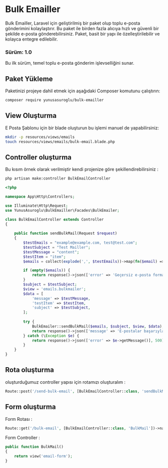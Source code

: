 # Bulk Emailler

Bulk Emailler, Laravel için geliştirilmiş bir paket olup toplu e-posta gönderimini kolaylaştırır. Bu paket ile birden fazla alıcıya hızlı ve güvenli bir şekilde e-posta gönderebilirsiniz. Paket, basit bir yapı ile özelleştirilebilir ve kolayca entegre edilebilir.

### Sürüm: 1.0

Bu ilk sürüm, temel toplu e-posta gönderim işlevselliğini sunar.

## Paket Yükleme

Paketinizi projeye dahil etmek için aşağıdaki Composer komutunu çalıştırın:

```bash
composer require yunusasuroglu/bulk-emailler
```
## View Oluşturma

E Posta Şablonu için bir blade oluşturun bu işlemi manuel de yapabilirsiniz:

```bash
mkdir -p resources/views/emails
touch resources/views/emails/bulk-email.blade.php
```

## Controller oluşturma

Bu kısım örnek olarak verilmiştir kendi projenize göre şekillendirebilirsiniz :

```bash
php artisan make:controller BulkEmailController
```

```php
<?php

namespace App\Http\Controllers;

use Illuminate\Http\Request;
use YunusAsuroglu\BulkEmailler\Facades\BulkEmailer;

class BulkEmailController extends Controller
{
    
    public function sendBulkMail(Request $request)
    {        
        $testEmails = "example@example.com, test@test.com";
        $testSubject = "Test Mailler";
        $testMessage = "content";
        $testItem = "item";
        $emails = collect(explode(',', $testEmails))->map(fn($email) => trim($email))->filter(fn($email) => filter_var($email, FILTER_VALIDATE_EMAIL))->unique()->values()->all();

        if (empty($emails)) {
            return response()->json(['error' => 'Geçersiz e-posta formatı.'], 400);
        }
        $subject = $testSubject;
        $view = 'emails.bulkmailer';
        $data = [
            'message' => $testMessage,
            'testItem' => $testItem,
            'subject' => $testSubject,
        ];
    
        try {
            BulkEmailer::sendBulkMail($emails, $subject, $view, $data);
            return response()->json(['message' => 'E-postalar başarıyla gönderildi!']);
        } catch (\Exception $e) {
            return response()->json(['error' => $e->getMessage()], 500); // Hata mesajını göster
        }
    }
}
```

## Rota oluşturma

oluşturduğumuz controller yapısı için rotamızı oluşturalım :

```php
Route::post('/send-bulk-email', [BulkEmailController::class, 'sendBulkMail'])->name('send.bulk.email');
```

## Form oluşturma

Form Rotası :

```php
Route::get('/bulk-email', [BulkEmailController::class, 'BulkMail'])->name('bulk.email');
```
Form Controller :

```php
public function BulkMail()
{
    return view('email-form');
}
```
